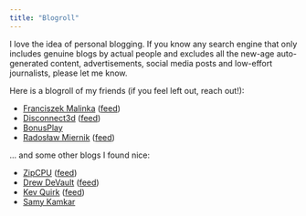 ```yaml
---
title: "Blogroll"
---
```


I love the idea of personal blogging.
If you know any search engine that only includes genuine blogs by actual people
and excludes all the new-age auto-generated content, advertisements,
social media posts and low-effort journalists,
please let me know.

Here is a blogroll of my friends (if you feel left out, reach out!):
* [Franciszek Malinka](https://framal.xyz) ([feed](https://framal.xyz/feed))
* [Disconnect3d](https://disconnect3d.pl) ([feed](https://disconnect3d.pl/feed))
* [BonusPlay](https://bonusplay.pl)
* [Radosław Miernik](https://radekmie.dev) ([feed](https://radekmie.dev/atom.xml))

... and some other blogs I found nice:
* [ZipCPU](https://zipcpu.com) ([feed](https://zipcpu.com/feed))
* [Drew DeVault](https://drewdevault.com) ([feed](https://drewdevault.com/blog/index.xml))
* [Kev Quirk](https://kevquirk.com) ([feed](https://kevquirk.com/feed))
* [Samy Kamkar](https://samy.pl/code)
